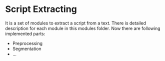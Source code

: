 # Script Extracting

It is a set of modules to extract a script from a text. There is detailed description for each module in this modules folder. Now there are following implemented parts:

* Preprocessing
* Segmentation
* ...